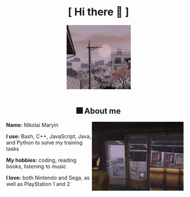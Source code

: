 
<body>
<h1 align="center">[  Hi there 🐙 ]</h1>

<div align="center">
    <img src="assets/sun.jpg" align="center" width="175">
</div>
<br>

<div>
<h2 align="center"> 🎆 About me </h2>

<div align="center" style="padding-left: 20px; padding-right: 20px;">
    <img src="assets/sh.png" align="right" width="250">
</div>
<b>Name:</b> Nikolai Maryin

<b>I use:</b> Bash, C++, JavaScript, Java, and Python to solve my training tasks

<b>My hobbies:</b> coding, reading books, listening to music

<b>I love:</b> both Nintendo and Sega, as well as PlayStation 1 and 2

<br><br><br>
</div>

</body>